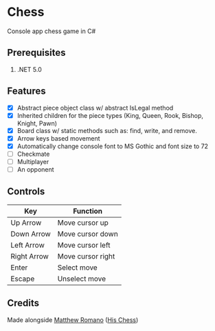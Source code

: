 # Chess
Console app chess game in C#
## Prerequisites
1. .NET 5.0
## Features
- [x] Abstract piece object class w/ abstract IsLegal method 
- [x] Inherited children for the piece types (King, Queen, Rook, Bishop, Knight, Pawn)
- [x] Board class w/ static methods such as: find, write, and remove. 
- [x] Arrow keys based movement
- [x] Automatically change console font to MS Gothic and font size to 72
- [ ] Checkmate
- [ ] Multiplayer
- [ ] An opponent

## Controls
| Key          | Function           |
| ------------ | ------------------ |
| Up Arrow     | Move cursor up     |
| Down Arrow   | Move cursor down   |
| Left Arrow   | Move cursor left   |
| Right Arrow  | Move cursor right  |
| Enter        | Select move        |
| Escape       | Unselect move      |
## Credits
Made alongside [Matthew Romano](https://github.com/MatthewDRomano) ([His Chess](https://github.com/MatthewDRomano/Chess))
